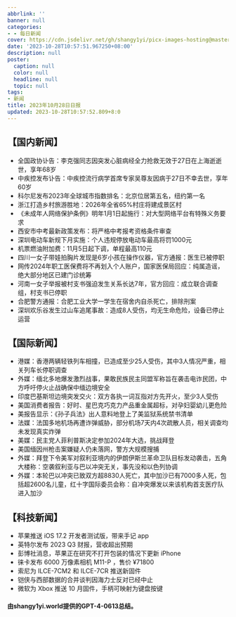 ```yaml
---
abbrlink: ''
banner: null
categories:
- - 每日新闻
cover: https://cdn.jsdelivr.net/gh/shangy1yi/picx-images-hosting@master/FWT8cXaVEAA2C4h.2h81q1m596.webp
date: '2023-10-28T10:57:51.967250+08:00'
description: null
poster:
  caption: null
  color: null
  headline: null
  topic: null
tags:
- 新闻
title: 2023年10月28日日报
updated: 2023-10-28T10:57:52.809+8:0
---
```

## 【国内新闻】

* 全国政协讣告：李克强同志因突发心脏病经全力抢救无效于27日在上海逝逝世，享年68岁
* 中疾控发布讣告：中疾控流行病学首席专家吴尊友因病于27日不幸去世，享年60岁
* 科尔尼发布2023年全球城市指数排名：北京位居第五名，纽约第一名
* 浙江打造乡村旅游胜地：2026年全省65%村庄将建成景区村
* 《未成年人网络保护条例》明年1月1日起施行：对大型网络平台有特殊义务要求
* 西安市中考最新政策发布：将严格中考报考资格条件审查
* 深圳电动车新规下月实施：个人违规停放电动车最高将罚1000元
* 机票燃油附加费：11月5日起下调，单程最高110元
* 四川一女子带娃拍胸片发现是6岁小孩在操作仪器，官方通报：医生已被停职
* 网传2024年职工医保费将不再划入个人账户，国家医保局回应：纯属造谣，绝大部分地区已建门诊统筹
* 河南一女子举报被村支书强迫发生关系长达7年，官方回应：成立联合调查组，村支书已停职
* 合肥警方通报：合肥工业大学一学生在宿舍内自杀死亡，排除刑案
* 深圳欢乐谷发生过山车追尾事故：造成8人受伤，均无生命危险，设备已停止运营

## 【国际新闻】

* 港媒：香港两辆轻铁列车相撞，已造成至少25人受伤，其中3人情况严重，相关列车长停职调查
* 外媒：缅北多地爆发激烈战事，果敢民族民主同盟军称旨在袭击电诈民团，中方呼吁停火止战确保中缅边境安全
* 印度巴基斯坦边境突发交火：双方各执一词互指对方先开火，至少3人受伤
* 美国消费者报告：好时、星巴克巧克力产品重金属超标，对孕妇婴幼儿更危险
* 美报告显示：《孙子兵法》出人意料地登上了美监狱系统禁书清单
* 法媒：法国多地机场再遭诈弹威胁，部分机场7天内4次疏散人员，相关调查均未发现真实炸弹
* 美媒：民主党人菲利普斯决定参加2024年大选，挑战拜登
* 美国缅因州枪击案嫌疑人仍未落网，警方大规模搜捕
* 外媒：拜登下令美军对叙利亚境内的伊朗伊斯兰革命卫队目标发动袭击，五角大楼称：空袭叙利亚与巴以冲突无关，事先没和以色列协调
* 外媒：本轮巴以冲突已致双方超8830人死亡，其中加沙已有7000多人死，包括超2600名儿童，红十字国际委员会称：自冲突爆发以来该机构首支医疗队进入加沙

## 【科技新闻】

* 苹果推送 iOS 17.2 开发者测试版，带来手记 app
* 英特尔发布 2023 Q3 财报，营收超出预期
* 彭博社消息，苹果正在研究不打开包装的情况下更新 iPhone
* 徕卡发布 6000 万像素相机 M11-P ，售价 ¥71800
* 索尼为 ILCE-7CM2 和 ILCE-7CR 推送新固件
* 铠侠与西部数据的合并谈判因海力士反对已经中止
* 微软为 Xbox 推送 10 月固件，手柄可映射为键盘按键

#### 由shangy1yi.world提供的GPT-4-0613总结。
